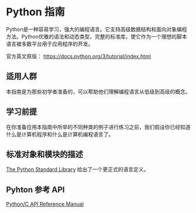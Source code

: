 # Python 指南

Python是一种容易学习，强大的编程语言。它支持高级数据结构和面向对象编程方法。Python优雅的语法和动态类型，完整的标准库，使它作为一个理想的脚本语言被多数平台用于应用程序的开发。

官方英文原版：
https://docs.python.org/3/tutorial/index.html

## 适用人群

本指南是为那些初学者准备的，可以帮助他们理解编程语言从低级到高级的概念。

## 学习前提

在你准备应用本指南中所举的不同种类的例子进行练习之前，我们假设你已经知道什么是计算机程序和什么是计算机编程语言了。

## 标准对象和模块的描述

 [The Python Standard Library](https://docs.python.org/3/library/index.html#library-index) 给出了一个更正式的语言定义。

## Pyhton 参考 API

 [Python/C API Reference Manual](https://docs.python.org/3/c-api/index.html#c-api-index)

